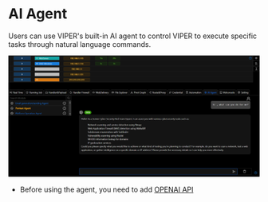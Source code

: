 # AI Agent
Users can use VIPER's built-in AI agent to control VIPER to execute specific tasks through natural language commands.

![img.png](webp/ai_agent/img.png)

- Before using the agent, you need to add [OPENAI API](./openai_api.md)
